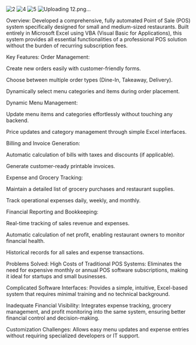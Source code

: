 ![2](https://github.com/user-attachments/assets/a9d4e1d5-9f99-499b-860b-0fdbc6f7cf6e)
![4](https://github.com/user-attachments/assets/32b3cf28-f359-4d44-a5eb-fa093bbe232f)
![5](https://github.com/user-attachments/assets/9950db81-bcc4-4830-ad4c-9fbe410cf834)
![Uploading 12.png…]()

Overview:
Developed a comprehensive, fully automated Point of Sale (POS) system specifically designed for small and medium-sized restaurants. Built entirely in Microsoft Excel using VBA (Visual Basic for Applications), this system provides all essential functionalities of a professional POS solution without the burden of recurring subscription fees.

Key Features:
Order Management:

Create new orders easily with customer-friendly forms.

Choose between multiple order types (Dine-In, Takeaway, Delivery).

Dynamically select menu categories and items during order placement.

Dynamic Menu Management:

Update menu items and categories effortlessly without touching any backend.

Price updates and category management through simple Excel interfaces.

Billing and Invoice Generation:

Automatic calculation of bills with taxes and discounts (if applicable).

Generate customer-ready printable invoices.

Expense and Grocery Tracking:

Maintain a detailed list of grocery purchases and restaurant supplies.

Track operational expenses daily, weekly, and monthly.

Financial Reporting and Bookkeeping:

Real-time tracking of sales revenue and expenses.

Automatic calculation of net profit, enabling restaurant owners to monitor financial health.

Historical records for all sales and expense transactions.

Problems Solved:
High Costs of Traditional POS Systems:
Eliminates the need for expensive monthly or annual POS software subscriptions, making it ideal for startups and small businesses.

Complicated Software Interfaces:
Provides a simple, intuitive, Excel-based system that requires minimal training and no technical background.

Inadequate Financial Visibility:
Integrates expense tracking, grocery management, and profit monitoring into the same system, ensuring better financial control and decision-making.

Customization Challenges:
Allows easy menu updates and expense entries without requiring specialized developers or IT support.

